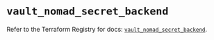 # `vault_nomad_secret_backend`

Refer to the Terraform Registry for docs: [`vault_nomad_secret_backend`](https://registry.terraform.io/providers/hashicorp/vault/4.7.0/docs/resources/nomad_secret_backend).
